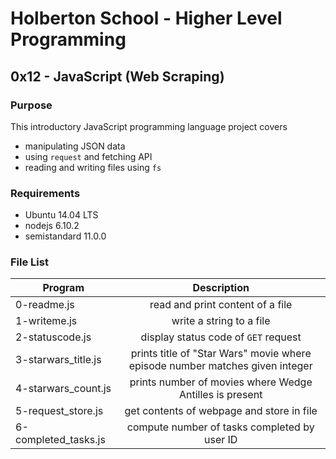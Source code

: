 # Holberton School - Higher Level Programming
## 0x12 - JavaScript (Web Scraping)

### Purpose
This introductory JavaScript programming language project covers
* manipulating JSON data
* using `request` and fetching API
* reading and writing files using `fs`

### Requirements
* Ubuntu 14.04 LTS
* nodejs 6.10.2
* semistandard 11.0.0

### File List
| Program	  | Description						     |
| --------------- |:--------------------------------------------------------:|
| 0-readme.js | read and print content of a file |
| 1-writeme.js | write a string to a file |
| 2-statuscode.js | display status code of `GET` request |
| 3-starwars_title.js | prints title of "Star Wars" movie where episode number matches given integer |
| 4-starwars_count.js | prints number of movies where Wedge Antilles is present |
| 5-request_store.js | get contents of webpage and store in file |
| 6-completed_tasks.js | compute number of tasks completed by user ID |